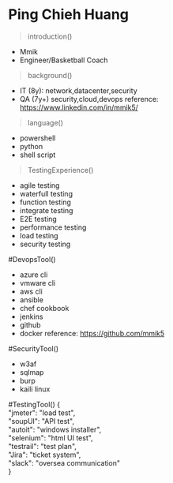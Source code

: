 # Ping Chieh Huang

>introduction()
 - Mmik
 - Engineer/Basketball Coach

>background()
 - IT (8y): network,datacenter,security
 - QA (7y+) security,cloud,devops
 reference: https://www.linkedin.com/in/mmik5/

>language()
 - powershell  
 - python
 - shell script

>TestingExperience()
 - agile testing
 - waterfull testing
 - function testing
 - integrate testing
 - E2E testing
 - performance testing
 - load testing
 - security testing
 
#DevopsTool()
 - azure cli
 - vmware cli
 - aws cli
 - ansible
 - chef cookbook
 - jenkins
 - github
 - docker
 reference: https://github.com/mmik5

#SecurityTool()
 - w3af
 - sqlmap
 - burp
 - kaili linux

#TestingTool()
 {  <br>
 	"jmeter": "load test",<br>
    "soupUI": "API test",<br>
    "autoit": "windows installer",<br>
    "selenium": "html UI test",<br>
    "testrail": "test plan",<br>
    "Jira": "ticket system",<br>
	"slack": "oversea communication"<br>
 }	<br>

